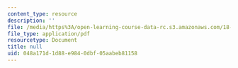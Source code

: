 ```yaml
---
content_type: resource
description: ''
file: /media/https%3A/open-learning-course-data-rc.s3.amazonaws.com/18-600-probability-and-random-variables-fall-2019/048a171d1d88e9840dbf05aabeb81158_MIT18_600F19_lec5.pdf
file_type: application/pdf
resourcetype: Document
title: null
uid: 048a171d-1d88-e984-0dbf-05aabeb81158
---
```

